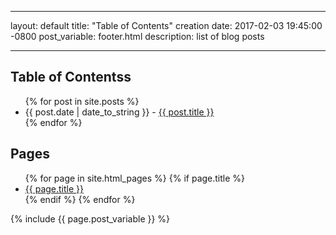 
---

layout: default
title:  "Table of Contents"
creation date:   2017-02-03 19:45:00 -0800
post_variable: footer.html
description: list of blog posts

---

<div id="posts">
  <h2>Table of Contentss</h2>
  <ul>
    {% for post in site.posts %}
      <li><span>{{ post.date | date_to_string }}</span> - <a href="{{ post.url }}">{{ post.title }}</a></li>
    {% endfor %}
  </ul>
</div>

<div id="pages">
  <h2>Pages</h2>
  <ul>
    {% for page in site.html_pages %}
      {% if page.title %}
        <li><a href="{{ page.url }}">{{ page.title }}</a></li>
      {% endif %}
    {% endfor %}
  </ul>
</div>

{% include {{ page.post_variable }} %}



